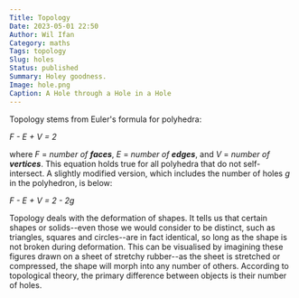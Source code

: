 ```yaml
---
Title: Topology
Date: 2023-05-01 22:50
Author: Wil Ifan
Category: maths
Tags: topology
Slug: holes
Status: published
Summary: Holey goodness.
Image: hole.png
Caption: A Hole through a Hole in a Hole
---
```


Topology stems from Euler's formula for polyhedra:

<p>
<i>
F - E + V = 2
</i>
</p>

where *F* = *number of* ***faces***, *E* = *number of* ***edges***, and *V* = *number of* ***vertices***.  This equation holds true for all polyhedra that do not self-intersect.  A slightly modified version, which includes the number of holes *g* in the polyhedron, is below:

<p>
<i>
F - E + V = 2 - 2g
</i>
</p>

Topology deals with the deformation of shapes.  It tells us that certain shapes or solids--even those we would consider to be distinct, such as triangles, squares and circles--are in fact identical, so long as the shape is not broken during deformation.  This can be visualised by imagining these figures drawn on a sheet of stretchy rubber--as the sheet is stretched or compressed, the shape will morph into any number of others.  According to topological theory, the primary difference between objects is their number of holes.

